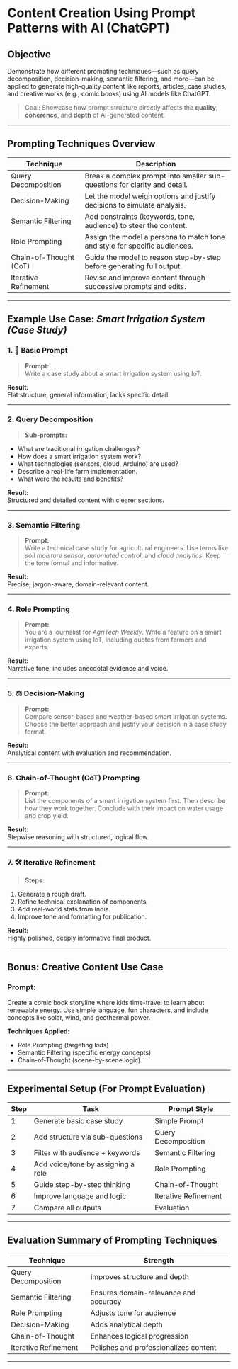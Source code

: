 # Content Creation Using Prompt Patterns with AI (ChatGPT)

## Objective
Demonstrate how different prompting techniques—such as query decomposition, decision-making, semantic filtering, and more—can be applied to generate high-quality content like reports, articles, case studies, and creative works (e.g., comic books) using AI models like ChatGPT.

>  Goal: Showcase how prompt structure directly affects the **quality**, **coherence**, and **depth** of AI-generated content.

---

##  Prompting Techniques Overview

| Technique             | Description                                                                 |
|-----------------------|-----------------------------------------------------------------------------|
| Query Decomposition   | Break a complex prompt into smaller sub-questions for clarity and detail.   |
| Decision-Making       | Let the model weigh options and justify decisions to simulate analysis.     |
| Semantic Filtering    | Add constraints (keywords, tone, audience) to steer the content.            |
| Role Prompting        | Assign the model a persona to match tone and style for specific audiences.  |
| Chain-of-Thought (CoT)| Guide the model to reason step-by-step before generating full output.       |
| Iterative Refinement  | Revise and improve content through successive prompts and edits.            |

---

## Example Use Case: *Smart Irrigation System (Case Study)*

### 1. 🔹 Basic Prompt
> **Prompt:**  
Write a case study about a smart irrigation system using IoT.

**Result:**  
Flat structure, general information, lacks specific detail.

---

### 2.  Query Decomposition
> **Sub-prompts:**
- What are traditional irrigation challenges?
- How does a smart irrigation system work?
- What technologies (sensors, cloud, Arduino) are used?
- Describe a real-life farm implementation.
- What were the results and benefits?

**Result:**  
Structured and detailed content with clearer sections.

---

### 3.  Semantic Filtering
> **Prompt:**  
Write a technical case study for agricultural engineers. Use terms like *soil moisture sensor*, *automated control*, and *cloud analytics*. Keep the tone formal and informative.

**Result:**  
Precise, jargon-aware, domain-relevant content.

---

### 4.  Role Prompting
> **Prompt:**  
You are a journalist for *AgriTech Weekly*. Write a feature on a smart irrigation system using IoT, including quotes from farmers and experts.

**Result:**  
Narrative tone, includes anecdotal evidence and voice.

---

### 5. ⚖️ Decision-Making
> **Prompt:**  
Compare sensor-based and weather-based smart irrigation systems. Choose the better approach and justify your decision in a case study format.

**Result:**  
Analytical content with evaluation and recommendation.

---

### 6.  Chain-of-Thought (CoT) Prompting
> **Prompt:**  
List the components of a smart irrigation system first. Then describe how they work together. Conclude with their impact on water usage and crop yield.

**Result:**  
Stepwise reasoning with structured, logical flow.

---

### 7. 🛠 Iterative Refinement
> **Steps:**
1. Generate a rough draft.  
2. Refine technical explanation of components.  
3. Add real-world stats from India.  
4. Improve tone and formatting for publication.

**Result:**  
Highly polished, deeply informative final product.

---

##  Bonus: Creative Content Use Case

### Prompt:
Create a comic book storyline where kids time-travel to learn about renewable energy. Use simple language, fun characters, and include concepts like solar, wind, and geothermal power.

**Techniques Applied:**
-  Role Prompting (targeting kids)
-  Semantic Filtering (specific energy concepts)
-  Chain-of-Thought (scene-by-scene logic)

---

##  Experimental Setup (For Prompt Evaluation)

| Step | Task                                | Prompt Style          |
|------|-------------------------------------|------------------------|
| 1    | Generate basic case study           | Simple Prompt          |
| 2    | Add structure via sub-questions     | Query Decomposition    |
| 3    | Filter with audience + keywords     | Semantic Filtering     |
| 4    | Add voice/tone by assigning a role  | Role Prompting         |
| 5    | Guide step-by-step thinking         | Chain-of-Thought       |
| 6    | Improve language and logic          | Iterative Refinement   |
| 7    | Compare all outputs                 | Evaluation             |

---

##  Evaluation Summary of Prompting Techniques

| Technique            | Strength                                         |
|----------------------|--------------------------------------------------|
| Query Decomposition  | Improves structure and depth                     |
| Semantic Filtering   | Ensures domain-relevance and accuracy            |
| Role Prompting       | Adjusts tone for audience                        |
| Decision-Making      | Adds analytical depth                            |
| Chain-of-Thought     | Enhances logical progression                     |
| Iterative Refinement | Polishes and professionalizes content            |

---
